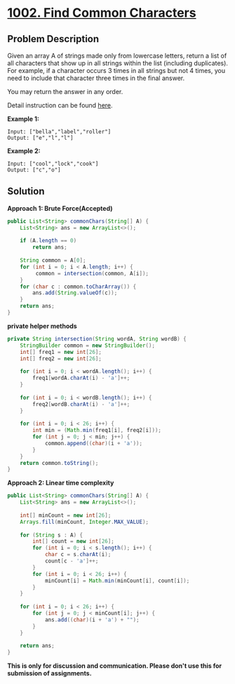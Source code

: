 # [1002. Find Common Characters][title]

## Problem Description

Given an array A of strings made only from lowercase letters, return a list of all characters that show up in all strings within the list (including duplicates).  For example, if a character occurs 3 times in all strings but not 4 times, you need to include that character three times in the final answer.

You may return the answer in any order.

Detail instruction can be found [here][title].

**Example 1:**

```
Input: ["bella","label","roller"]
Output: ["e","l","l"]
```

**Example 2:**

```
Input: ["cool","lock","cook"]
Output: ["c","o"]
```

## Solution

**Approach 1: Brute Force(Accepted)**

```java
public List<String> commonChars(String[] A) {
    List<String> ans = new ArrayList<>();
    
    if (A.length == 0)
        return ans;
    
    String common = A[0];
    for (int i = 0; i < A.length; i++) {
         common = intersection(common, A[i]);
    }
    for (char c : common.toCharArray()) {
        ans.add(String.valueOf(c));
    }
    return ans;
}
```

**private helper methods**

```java
private String intersection(String wordA, String wordB) {
    StringBuilder common = new StringBuilder();
    int[] freq1 = new int[26];
    int[] freq2 = new int[26];
    
    for (int i = 0; i < wordA.length(); i++) {
        freq1[wordA.charAt(i) - 'a']++;
    }
    
    for (int i = 0; i < wordB.length(); i++) {
        freq2[wordB.charAt(i) - 'a']++;
    }
    
    for (int i = 0; i < 26; i++) {
        int min = (Math.min(freq1[i], freq2[i]));
        for (int j = 0; j < min; j++) {
            common.append((char)(i + 'a'));
        }
    }
    return common.toString();
}
```

**Approach 2: Linear time complexity**

```java
public List<String> commonChars(String[] A) {
    List<String> ans = new ArrayList<>();
    
    int[] minCount = new int[26];
    Arrays.fill(minCount, Integer.MAX_VALUE);
    
    for (String s : A) {
        int[] count = new int[26];
        for (int i = 0; i < s.length(); i++) {
            char c = s.charAt(i);
            count[c - 'a']++;
        }
        for (int i = 0; i < 26; i++) {
            minCount[i] = Math.min(minCount[i], count[i]);
        }
    }
    
    for (int i = 0; i < 26; i++) {
        for (int j = 0; j < minCount[i]; j++) {
            ans.add((char)(i + 'a') + "");
        }
    }
    
    return ans;
}
```

**This is only for discussion and communication. Please don't use this for submission of assignments.**

[title]: https://leetcode.com/problems/find-common-characters/